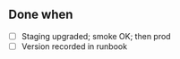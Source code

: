<!--
seed-uid: SEC-005
parent_uid: SEC-000
title: Upgrade Postgres to latest 15.x patch (Supabase)
type: Chore
area: db
priority: P2
status: Todo
project: main
-->
## Done when
- [ ] Staging upgraded; smoke OK; then prod
- [ ] Version recorded in runbook

